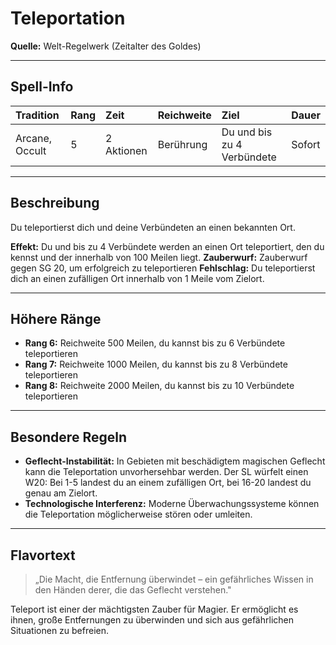 # **Teleportation**
**Quelle:** Welt-Regelwerk (Zeitalter des Goldes)

---

## **Spell-Info**
| **Tradition** | **Rang** | **Zeit** | **Reichweite** | **Ziel** | **Dauer** |
|:--|:--|:--|:--|:--|:--|
| Arcane, Occult | 5 | 2 Aktionen | Berührung | Du und bis zu 4 Verbündete | Sofort |

---

## **Beschreibung**
Du teleportierst dich und deine Verbündeten an einen bekannten Ort.

**Effekt:** Du und bis zu 4 Verbündete werden an einen Ort teleportiert, den du kennst und der innerhalb von 100 Meilen liegt.
**Zauberwurf:** Zauberwurf gegen SG 20, um erfolgreich zu teleportieren
**Fehlschlag:** Du teleportierst dich an einen zufälligen Ort innerhalb von 1 Meile vom Zielort.

---

## **Höhere Ränge**
- **Rang 6:** Reichweite 500 Meilen, du kannst bis zu 6 Verbündete teleportieren
- **Rang 7:** Reichweite 1000 Meilen, du kannst bis zu 8 Verbündete teleportieren
- **Rang 8:** Reichweite 2000 Meilen, du kannst bis zu 10 Verbündete teleportieren

---

## **Besondere Regeln**
- **Geflecht-Instabilität:** In Gebieten mit beschädigtem magischen Geflecht kann die Teleportation unvorhersehbar werden. Der SL würfelt einen W20: Bei 1-5 landest du an einem zufälligen Ort, bei 16-20 landest du genau am Zielort.
- **Technologische Interferenz:** Moderne Überwachungssysteme können die Teleportation möglicherweise stören oder umleiten.

---

## **Flavortext**
> „Die Macht, die Entfernung überwindet – ein gefährliches Wissen in den Händen derer, die das Geflecht verstehen."

Teleport ist einer der mächtigsten Zauber für Magier. Er ermöglicht es ihnen, große Entfernungen zu überwinden und sich aus gefährlichen Situationen zu befreien.
